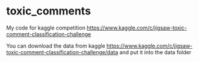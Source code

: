 # toxic_comments
My code for kaggle competition https://www.kaggle.com/c/jigsaw-toxic-comment-classification-challenge

You can download the data from kaggle https://www.kaggle.com/c/jigsaw-toxic-comment-classification-challenge/data and put it into the data folder
